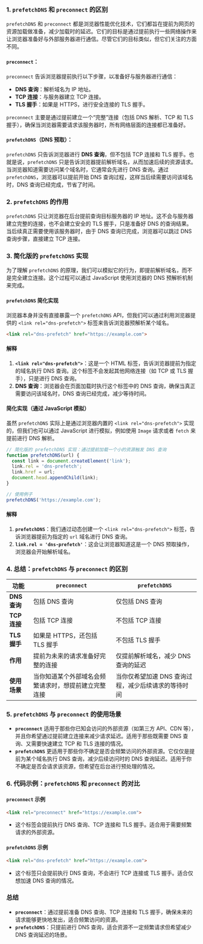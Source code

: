 ### 1. **`prefetchDNS` 和 `preconnect` 的区别**

`prefetchDNS` 和 `preconnect` 都是浏览器性能优化技术，它们都旨在提前为网页的资源加载做准备，减少加载时的延迟。它们的目标是通过提前执行一些网络操作来让浏览器准备好与外部服务器进行通信。尽管它们的目标类似，但它们关注的方面不同。

#### **`preconnect`：**

`preconnect` 告诉浏览器提前执行以下步骤，以准备好与服务器进行通信：

- **DNS 查询**：解析域名为 IP 地址。
- **TCP 连接**：与服务器建立 TCP 连接。
- **TLS 握手**：如果是 HTTPS，进行安全连接的 TLS 握手。

`preconnect` 主要是通过提前建立一个“完整”连接（包括 DNS 解析、TCP 和 TLS 握手），确保当浏览器需要请求该服务器时，所有网络层面的连接都已准备好。

#### **`prefetchDNS`（DNS 预取）：**

`prefetchDNS` 只告诉浏览器进行 **DNS 查询**，但不包括 TCP 连接和 TLS 握手。也就是说，`prefetchDNS` 只是告诉浏览器提前解析域名，从而加速后续的资源请求。当浏览器知道需要访问某个域名时，它通常会先进行 DNS 查询。通过 `prefetchDNS`，浏览器可以提前开始 DNS 查询过程，这样当后续需要访问该域名时，DNS 查询已经完成，节省了时间。

### 2. **`prefetchDNS` 的作用**

`prefetchDNS` 只让浏览器在后台提前查询目标服务器的 IP 地址。这不会与服务器建立完整的连接，也不会建立安全的 TLS 握手，只是准备好 DNS 的查询结果。当后续真正需要使用该服务器时，由于 DNS 查询已完成，浏览器可以跳过 DNS 查询步骤，直接建立 TCP 连接。

### 3. **简化版的 `prefetchDNS` 实现**

为了理解 `prefetchDNS` 的原理，我们可以模拟它的行为，即提前解析域名，而不是完全建立连接。这个过程可以通过 JavaScript 使用浏览器的 DNS 预解析机制来完成。

#### `prefetchDNS` 简化实现

浏览器本身并没有直接暴露一个 `prefetchDNS` API，但我们可以通过利用浏览器提供的 `<link rel="dns-prefetch">` 标签来告诉浏览器预解析某个域名。

```html
<link rel="dns-prefetch" href="https://example.com">
```

#### 解释

1. **`<link rel="dns-prefetch">`**：这是一个 HTML 标签，告诉浏览器提前为指定的域名执行 DNS 查询。这个标签不会发起其他网络连接（如 TCP 或 TLS 握手），只是进行 DNS 查询。
2. **DNS 查询**：浏览器会在页面加载时执行这个标签中的 DNS 查询，确保当真正需要访问该域名时，DNS 查询已经完成，减少等待时间。

#### 简化实现（通过 JavaScript 模拟）

虽然 `prefetchDNS` 实际上是通过浏览器内置的 `<link rel="dns-prefetch">` 实现的，但我们也可以通过 JavaScript 进行模拟，例如使用 `Image` 请求或者 `fetch` 来提前进行 DNS 解析。

```javascript
// 简化版的 prefetchDNS 实现：通过提前加载一个小的资源触发 DNS 查询
function prefetchDNS(url) {
  const link = document.createElement('link');
  link.rel = 'dns-prefetch';
  link.href = url;
  document.head.appendChild(link);
}

// 使用例子
prefetchDNS('https://example.com');
```

#### 解释

1. **`prefetchDNS`**：我们通过动态创建一个 `<link rel="dns-prefetch">` 标签，告诉浏览器提前为指定的 `url` 域名进行 DNS 查询。
2. **`link.rel = 'dns-prefetch'`**：这会让浏览器知道这是一个 DNS 预取操作，浏览器会开始解析域名。

### 4. **总结：`prefetchDNS` 与 `preconnect` 的区别**

| **功能**     | **`preconnect`**                                     | **`prefetchDNS`**                                   |
| ------------ | ---------------------------------------------------- | --------------------------------------------------- |
| **DNS 查询** | 包括 DNS 查询                                        | 仅包括 DNS 查询                                     |
| **TCP 连接** | 包括 TCP 连接                                        | 不包括 TCP 连接                                     |
| **TLS 握手** | 如果是 HTTPS，还包括 TLS 握手                        | 不包括 TLS 握手                                     |
| **作用**     | 提前为未来的请求准备好完整的连接                     | 仅提前解析域名，减少 DNS 查询的延迟                 |
| **使用场景** | 当你知道某个外部域名会频繁请求时，想提前建立完整连接 | 当你仅希望加速 DNS 查询过程，减少后续请求的等待时间 |

### 5. **`prefetchDNS` 与 `preconnect` 的使用场景**

- **`preconnect`** 适用于那些你已知会访问的外部资源（如第三方 API、CDN 等），并且你希望通过提前建立连接来减少请求延迟。适用于那些既需要 DNS 查询、又需要快速建立 TCP 和 TLS 连接的情况。
- **`prefetchDNS`** 更适用于那些你不确定是否会频繁访问的外部资源。它仅仅是提前为某个域名执行 DNS 查询，减少后续访问时的 DNS 查询延迟。适用于你不确定是否会请求该资源，但希望在后台进行预处理的情况。

### 6. **代码示例：`prefetchDNS` 和 `preconnect` 的对比**

#### `preconnect` 示例

```html
<link rel="preconnect" href="https://example.com">
```

- 这个标签会提前执行 DNS 查询、TCP 连接和 TLS 握手。适合用于需要频繁请求的外部资源。

#### `prefetchDNS` 示例

```html
<link rel="dns-prefetch" href="https://example.com">
```

- 这个标签只会提前执行 DNS 查询，不会进行 TCP 连接或 TLS 握手。适合仅想加速 DNS 查询的情况。

### 总结

- **`preconnect`**：通过提前准备 DNS 查询、TCP 连接和 TLS 握手，确保未来的请求能够更快地发出，适合频繁访问的资源。
- **`prefetchDNS`**：只提前进行 DNS 查询，适合资源不一定频繁请求但希望减少 DNS 查询延迟的场景。